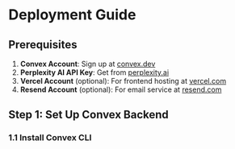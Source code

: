 # Deployment Guide

## Prerequisites

1. **Convex Account**: Sign up at [convex.dev](https://convex.dev)
2. **Perplexity AI API Key**: Get from [perplexity.ai](https://www.perplexity.ai/settings/api)
3. **Vercel Account** (optional): For frontend hosting at [vercel.com](https://vercel.com)
4. **Resend Account** (optional): For email service at [resend.com](https://resend.com)

## Step 1: Set Up Convex Backend

### 1.1 Install Convex CLI